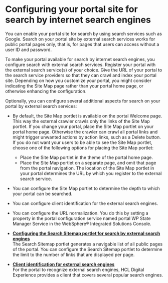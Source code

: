 # Configuring your portal site for search by internet search engines

You can enable your portal site for search by using search services such as Google.
Search on your portal site by external search services works for public portal pages only, that is, for pages that users can access without a user ID and password.

To make your portal available for search by internet search engines, you configure search with external search services. Register your portal with the external search service\(s\) of your choice. Give the URL of your portal to the search service providers so that they can crawl and index your portal site. Depending on how you customize your portal, you might consider indicating the Site Map page rather than your portal home page, or otherwise enhancing the configuration.

Optionally, you can configure several additional aspects for search on your portal by external search services:

-   By default, the Site Map portlet is available on the portal Welcome page. This way the external crawler crawls only the links of the Site Map portlet. If you change your portal, place the Site Map portlet on your portal home page. Otherwise the crawler can crawl all portal links and might trigger unwanted actions by action links, such as a Delete button. If you do not want your users to be able to see the Site Map portlet, choose one of the following options for placing the Site Map portlet:

    -   Place the Site Map portlet in the theme of the portal home page.
    -   Place the Site Map portlet on a separate page, and omit that page from the portal navigation.
    The location of the Site Map portlet in your portal determines the URL by which you register to the external search service.

-   You can configure the Site Map portlet to determine the depth to which your portal can be searched.
-   You can configure client identification for the external search engines.
-   You can configure the URL normalization. You do this by setting a property in the portal configuration service named portal WP State Manager Service in the WebSphere® Integrated Solutions Console.


-   **[Configuring the Search Sitemap portlet for search by external search engines](srtcfgsitemap1.md)**  
The Search Sitemap portlet generates a navigable list of all public pages of the portal. You can configure the Search Sitemap portlet to determine the limit to the number of links that are displayed per page.
-   **[Client identification for external search engines](../cfg_search_by_internetsearch/clientid_for_ssearch_by_externalsearch/index.md)**  
For the portal to recognize external search engines, HCL Digital Experience provides a client that covers several popular search engines.

<!--
**Previous topic:**[Searching your local portal](../admin-system/srclocportal.md)

**Next topic:**[Enabling anonymous users to search public pages of your portal](../admin-system/srtusgsrchbrwanonpgs.md) -->

